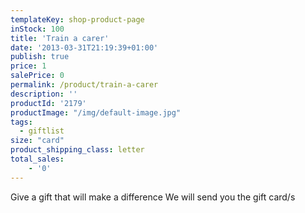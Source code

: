 ```yaml
---
templateKey: shop-product-page
inStock: 100
title: 'Train a carer'
date: '2013-03-31T21:19:39+01:00'
publish: true
price: 1
salePrice: 0
permalink: /product/train-a-carer
description: ''
productId: '2179'
productImage: "/img/default-image.jpg"
tags:
  - giftlist
size: "card"
product_shipping_class: letter
total_sales:
    - '0'
---
```

Give a gift that will make a difference We will send you the gift card/s